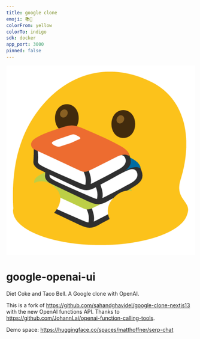```yaml
---
title: google clone
emoji: 📚🎩
colorFrom: yellow
colorTo: indigo
sdk: docker
app_port: 3000
pinned: false
---
```


![](./public/readme.png)

# google-openai-ui

Diet Coke and Taco Bell. A Google clone with OpenAI.

This is a fork of https://github.com/sahandghavidel/google-clone-nextjs13 with the new OpenAI functions API. Thanks to https://github.com/JohannLai/openai-function-calling-tools.

Demo space: https://huggingface.co/spaces/matthoffner/serp-chat